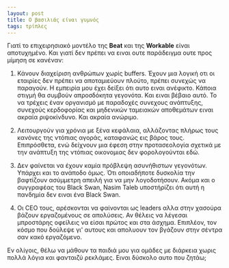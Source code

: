```yaml
---
layout: post
title: Ο βασιλιάς είναι γυμνός
tags: τρίπλες
---
```


Γιατί το επιχειρησιακό μοντέλο της **Beat** και της **Workable** είναι
αποτυχημένο. Και γιατί δεν πρέπει να ειναι ουτε παράδειγμα ουτε προς
μίμηση σε κανέναν:

<!--more-->

1. Κάνουν διαχείριση ανθρώπων χωρίς buffers. Έχουν μια λογική οτι οι
   εταιρίες δεν πρέπει να αποταμιεύουν πλούτο, πρέπει συνεχώς να
   παραγούν. Η εμπειρία μου έχει δείξει ότι αυτο ειναι ανέφικτο.
   Κάποια στιγμή θα συμβούν απροσδόκητα γεγονότα. Και ειναι βέβαιο
   αυτό. Το να τρέχεις έναν οργανισμό με παραδοχές συνεχους ανάπτυξης,
   συνεχούς κερδοφορίας και μηδενικών ταμειακών αποθεμάτων ειναι
   ακραία ριψοκίνδυνο. Και ακραία ανώριμο.

2. Λειτουργούν για χρόνια με ξένα κεφάλαια, αλλάζοντας πλήρως τους
   κανόνες της ντόπιας αγοράς, καταφανώς εις βάρος τους. Επιπρόσθετα,
   ενώ δείχνουν μια έφεση στην προτασεολογία σχετικά με την ανάπτυξη
   της ντόπιας οικονομιας δεν φορολογούνται εδώ.

3. Δεν φαίνεται να έχουν καμία πρόβλεψη ασυνήθιστων γεγονότωv. Υπάρχει
   και το ανάποδο όμως. Ότι οποιαδήποτε δυσκολία την βαφτίζουν
   ασύμμετρη απειλή για να μην λογοδοτήσουν. Ακόμα και ο συγγραφέας
   του Black Swan, Nasim Taleb υποστήρίζει ότι αυτή η πανδημία δεν
   ειναι ένα Black Swan.

4. Οι CEO τους, αρέσκονται να φαίνονται ως leaders αλλα στην χασούρα
   βάζουν εργαζομένους σε απολύσεις. Αν θέλεις να λέγεσαι μπροστάρης
   οφείλεις να είσαι πρώτος και στα άσχημα. Επιπλέον, τον κόσμο που
   δούλεψε  γι' αυτους και απολυουν τον βγάζουν στην σέντρα σαν κακό εργαζόμενο.

Εν ολίγοις, θέλω να μάθουν τα παιδιά μου για ομάδες με
διάρκεια χωρις πολλά λόγια και φανταιζύ ρεκλάμες. Ειναι
δύσκολο αυτο που ζητάω;
